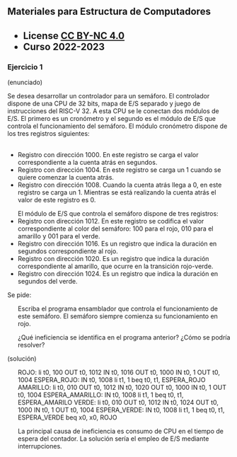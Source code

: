 ## Materiales para Estructura de Computadores

<html>
<h2><ul>
<li>License <a href="http:/creativecommons.org/licenses/by-nc/4.0/">CC BY-NC 4.0</a> </li>
<li>Curso 2022-2023</li>
</ul></h2>
</html>


### Ejercicio 1

   (enunciado)
<html>
Se desea desarrollar un controlador para un semáforo. El controlador dispone de una CPU de 32 bits, mapa de E/S separado y juego de instrucciones del RISC-V 32. A esta CPU se le conectan dos módulos de E/S. El primero es un cronómetro y el segundo es el módulo de E/S que controla el funcionamiento del semáforo. El módulo cronómetro dispone de los tres registros siguientes:<br>
<br>
<ul>
<li>Registro con dirección 1000. En este registro se carga el valor correspondiente a la cuenta atrás en segundos.</li>
<li>Registro con dirección 1004. En este registro se carga un 1 cuando se quiere comenzar la cuenta atrás.</li>
<li>Registro con dirección 1008. Cuando la cuenta atrás llega a 0, en este registro se carga un 1. Mientras se está realizando la cuenta atrás el valor de este registro es 0.</li>
</ul>

<ul>
El módulo de E/S que controla el semáforo dispone de tres registros:
<li>Registro con dirección 1012. En este registro se codifica el valor correspondiente al color del semáforo: 100 para el rojo, 010 para el amarillo y 001 para el verde. </li>
<li>Registro con dirección 1016. Es un registro que indica la duración en segundos correspondiente al rojo.</li>
<li>Registro con dirección 1020. Es un registro que indica la duración correspondiente al amarillo, que ocurre en la transición rojo-verde.</li>
<li>Registro con dirección 1024. Es un registro que indica la duración en segundos del verde.</li>
</ul>

Se pide:<br>
<ol type="a">
Escriba el programa ensamblador que controla el funcionamiento de este semáforo. El semáforo siempre comienza su funcionamiento en rojo.
</ol>
<ol type="a">
¿Qué ineficiencia se identifica en el programa anterior? ¿Cómo se podría resolver?
</ol>
</html>

   (solución)
<html>
<ol type="a">
ROJO:
	li 	t0, 100
	OUT 	t0, 1012
	IN 	t0, 1016
	OUT 	t0, 1000
	IN 	t0, 1
	OUT 	t0, 1004
ESPERA_ROJO:
	IN 	t0, 1008
	li 	t1, 1
	beq 	t0, t1, ESPERA_ROJO
AMARILLO:
	li 	t0, 010
	OUT 	t0, 1012
	IN 	t0, 1020
	OUT 	t0, 1000
	IN 	t0, 1
	OUT 	t0, 1004
ESPERA_AMARILLO:
	IN 	t0, 1008
	li 	t1, 1
	beq 	t0, t1, ESPERA_AMARILO
VERDE:
	li 	t0, 010
	OUT 	t0, 1012
	IN 	t0, 1024
	OUT 	t0, 1000
	IN 	t0, 1
	OUT 	t0, 1004
ESPERA_VERDE:
	IN 	t0, 1008
	li 	t1, 1
	beq 	t0, t1, ESPERA_VERDE
	beq 	x0, x0, ROJO

</ol>

<ol type="a">
La principal causa de ineficiencia es consumo de CPU en el tiempo de espera del contador. La solución sería el empleo de E/S mediante interrupciones. 
</ol>
</html>

